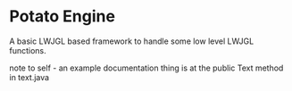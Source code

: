 # Potato Engine

A basic LWJGL based framework to handle some low level LWJGL functions.

note to self - an example documentation thing is at the public Text method in text.java